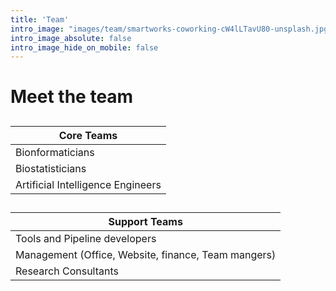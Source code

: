 ```yaml
---
title: 'Team'
intro_image: "images/team/smartworks-coworking-cW4lLTavU80-unsplash.jpg"
intro_image_absolute: false
intro_image_hide_on_mobile: false
---
```


# Meet the team

##


| Core Teams      | 
| --------- | 
| Bionformaticians   | 
| Biostatisticians | 
| Artificial Intelligence Engineers  |

##

|Support Teams    |
|--------------- |
|Tools and Pipeline developers |
|Management (Office, Website, finance, Team mangers) |
| Research Consultants |



